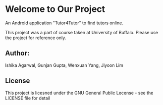 # Welcome to Our Project
 An Android application "Tutor4Tutor" to find tutors online.

 This project was a part of course taken at University of Buffalo. Please use the project for reference only.

## Author: 
Ishika Agarwal, Gunjan Gupta, Wenxuan Yang, Jiyoon Lim

## License
This project is licesned under the GNU General Public Lecense - see the LICENSE file for detail
